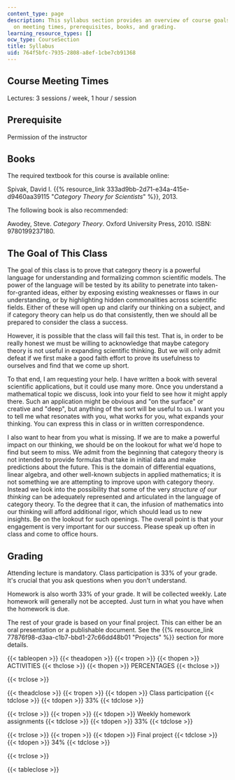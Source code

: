 ```yaml
---
content_type: page
description: This syllabus section provides an overview of course goals and information
  on meeting times, prerequisites, books, and grading.
learning_resource_types: []
ocw_type: CourseSection
title: Syllabus
uid: 764f5bfc-7935-2808-a8ef-1cbe7cb91368
---
```


Course Meeting Times
--------------------

Lectures: 3 sessions / week, 1 hour / session

Prerequisite
------------

Permission of the instructor

Books
-----

The required textbook for this course is available online:

Spivak, David I. {{% resource_link 333ad9bb-2d71-e34a-415e-d9460aa39115 "_Category Theory for Scientists_" %}}, 2013.

The following book is also recommended:

Awodey, Steve. _Category Theory_. Oxford University Press, 2010. ISBN: 9780199237180.

The Goal of This Class
----------------------

The goal of this class is to prove that category theory is a powerful language for understanding and formalizing common scientific models. The power of the language will be tested by its ability to penetrate into taken-for-granted ideas, either by exposing existing weaknesses or flaws in our understanding, or by highlighting hidden commonalities across scientific fields. Either of these will open up and clarify our thinking on a subject, and if category theory can help us do that consistently, then we should all be prepared to consider the class a success.

However, it is possible that the class will fail this test. That is, in order to be really honest we must be willing to acknowledge that maybe category theory is not useful in expanding scientific thinking. But we will only admit defeat if we first make a good faith effort to prove its usefulness to ourselves and find that we come up short.

To that end, I am requesting your help. I have written a book with several scientific applications, but it could use many more. Once you understand a mathematical topic we discuss, look into your field to see how it might apply there. Such an application might be obvious and "on the surface" or creative and "deep", but anything of the sort will be useful to us. I want you to tell me what resonates with you, what works for you, what expands your thinking. You can express this in class or in written correspondence.

I also want to hear from you what is missing. If we are to make a powerful impact on our thinking, we should be on the lookout for what we'd hope to find but seem to miss. We admit from the beginning that category theory is not intended to provide formulas that take in initial data and make predictions about the future. This is the domain of differential equations, linear algebra, and other well-known subjects in applied mathematics; it is not something we are attempting to improve upon with category theory. Instead we look into the possibility that some of the very _structure of our thinking_ can be adequately represented and articulated in the language of category theory. To the degree that it can, the infusion of mathematics into our thinking will afford additional rigor, which should lead us to new insights. Be on the lookout for such openings. The overall point is that your engagement is very important for our success. Please speak up often in class and come to office hours.

Grading
-------

Attending lecture is mandatory. Class participation is 33% of your grade. It's crucial that you ask questions when you don't understand.

Homework is also worth 33% of your grade. It will be collected weekly. Late homework will generally not be accepted. Just turn in what you have when the homework is due.

The rest of your grade is based on your final project. This can either be an oral presentation or a publishable document. See the {{% resource_link 77876f98-d3aa-c1b7-bbd1-27c66dd48b01 "Projects" %}} section for more details.

{{< tableopen >}}
{{< theadopen >}}
{{< tropen >}}
{{< thopen >}}
ACTIVITIES
{{< thclose >}}
{{< thopen >}}
PERCENTAGES
{{< thclose >}}

{{< trclose >}}

{{< theadclose >}}
{{< tropen >}}
{{< tdopen >}}
Class participation
{{< tdclose >}}
{{< tdopen >}}
33%
{{< tdclose >}}

{{< trclose >}}
{{< tropen >}}
{{< tdopen >}}
Weekly homework assignments
{{< tdclose >}}
{{< tdopen >}}
33%
{{< tdclose >}}

{{< trclose >}}
{{< tropen >}}
{{< tdopen >}}
Final project
{{< tdclose >}}
{{< tdopen >}}
34%
{{< tdclose >}}

{{< trclose >}}

{{< tableclose >}}